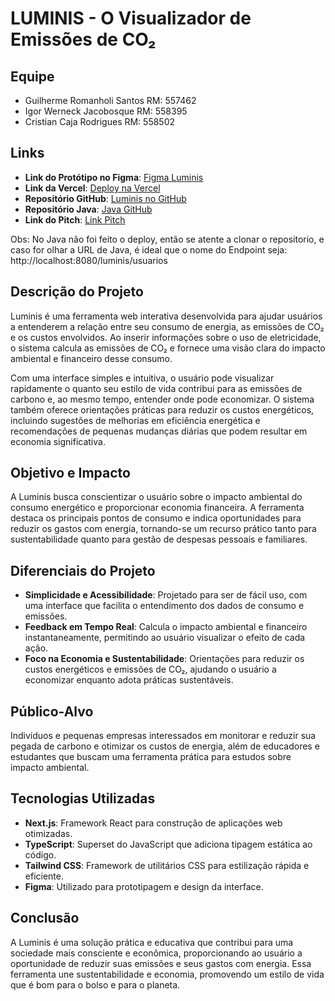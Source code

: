 # LUMINIS - O Visualizador de Emissões de CO₂

## Equipe

- Guilherme Romanholi Santos RM: 557462
- Igor Werneck Jacobosque RM: 558395
- Cristian Caja Rodrigues RM: 558502

## Links

- **Link do Protótipo no Figma**: [Figma Luminis](https://www.figma.com/design/fJkuxHkqf3qbtbbjdufh3K/Luminis?node-id=0-1&t=wZzNxFm65CBdg515-1)
- **Link da Vercel**: [Deploy na Vercel](https://gs-front-luminis.vercel.app/)
- **Repositório GitHub**: [Luminis no GitHub](https://github.com/GuiRomanholi/gs-front-luminis)
- **Repositório Java**: [Java GitHub](https://github.com/GuiRomanholi/luminis.git)
- **Link do Pitch**: [Link Pitch](https://www.youtube.com/watch?v=trbFRtswIfM)

Obs: No Java não foi feito o deploy, então se atente a clonar o repositorio, e caso for olhar a URL de Java, é ideal que o nome do Endpoint seja:
http://localhost:8080/luminis/usuarios

## Descrição do Projeto

Luminis é uma ferramenta web interativa desenvolvida para ajudar usuários a entenderem a relação entre seu consumo de energia, as emissões de CO₂ e os custos envolvidos. Ao inserir informações sobre o uso de eletricidade, o sistema calcula as emissões de CO₂ e fornece uma visão clara do impacto ambiental e financeiro desse consumo.

Com uma interface simples e intuitiva, o usuário pode visualizar rapidamente o quanto seu estilo de vida contribui para as emissões de carbono e, ao mesmo tempo, entender onde pode economizar. O sistema também oferece orientações práticas para reduzir os custos energéticos, incluindo sugestões de melhorias em eficiência energética e recomendações de pequenas mudanças diárias que podem resultar em economia significativa.

## Objetivo e Impacto

A Luminis busca conscientizar o usuário sobre o impacto ambiental do consumo energético e proporcionar economia financeira. A ferramenta destaca os principais pontos de consumo e indica oportunidades para reduzir os gastos com energia, tornando-se um recurso prático tanto para sustentabilidade quanto para gestão de despesas pessoais e familiares.

## Diferenciais do Projeto

- **Simplicidade e Acessibilidade**: Projetado para ser de fácil uso, com uma interface que facilita o entendimento dos dados de consumo e emissões.
- **Feedback em Tempo Real**: Calcula o impacto ambiental e financeiro instantaneamente, permitindo ao usuário visualizar o efeito de cada ação.
- **Foco na Economia e Sustentabilidade**: Orientações para reduzir os custos energéticos e emissões de CO₂, ajudando o usuário a economizar enquanto adota práticas sustentáveis.

## Público-Alvo

Indivíduos e pequenas empresas interessados em monitorar e reduzir sua pegada de carbono e otimizar os custos de energia, além de educadores e estudantes que buscam uma ferramenta prática para estudos sobre impacto ambiental.

## Tecnologias Utilizadas

- **Next.js**: Framework React para construção de aplicações web otimizadas.
- **TypeScript**: Superset do JavaScript que adiciona tipagem estática ao código.
- **Tailwind CSS**: Framework de utilitários CSS para estilização rápida e eficiente.
- **Figma**: Utilizado para prototipagem e design da interface.

## Conclusão

A Luminis é uma solução prática e educativa que contribui para uma sociedade mais consciente e econômica, proporcionando ao usuário a oportunidade de reduzir suas emissões e seus gastos com energia. Essa ferramenta une sustentabilidade e economia, promovendo um estilo de vida que é bom para o bolso e para o planeta.
